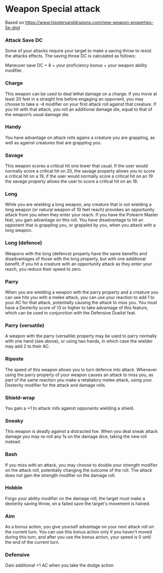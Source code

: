 # Weapon Special attack

Based on https://www.hipstersanddragons.com/new-weapon-properties-5e-dnd

### Attack Save DC 
Some of your attacks require your target to make a saving throw to resist the 
attacks effects. The saving throw DC is calculated as follows:

Maneuver save DC = 8 + your proficiency bonus + your weapon ability modifier.

### Charge
This weapon can be used to deal lethal damage on a charge. If you move at least
20 feet in a straight line before engaging an opponent, you may choose to take 
a -4 modifier on your first attack roll against that creature. If you hit with 
that attack, you roll an additional damage die, equal to that of the weapon’s 
usual damage die.

### Handy
You have advantage on attack rolls agains a creature you are grappling, as well
as against creatures that are grappling you.

### Savage
This weapon scores a critical hit one lower that usual. If the user would 
normally score a critical hit on 20, the savage property allows you to score a 
critical hit on a 19, if the user would normally score a critical hit on an 19
the savage property allows the user to score a critical hit on an 18.

### Long 
While you are wielding a long weapon, any creature that is not wielding a long 
weapon (or natural weapon of 10 feet reach) provokes an opportunity attack from 
you when they enter your reach. If you have the Polearm Master feat, you gain 
advantage on this roll. You have disadvantage to hit an opponent that is 
grappling you, or grappled by you, when you attack with a long weapon.

### Long (defence) 
Weapons with the long (defence) property have the same benefits and 
disadvantages of those with the long property, but with one additional benefit.
If you hit a creature with an opportunity attack as they enter your reach, you 
reduce their speed to zero.

### Parry
When you are wielding a weapon with the parry property and a creature you can 
see hits you with a melee attack, you can use your reaction to add 1 to your AC 
for that attack, potentially causing the attack to miss you. You must have a 
Dexterity score of 13 or higher to take advantage of this feature, which can be 
used in conjunction with the Defensive Duelist feat.

### Parry (versatile)
A weapon with the parry (versatile) property may be used to parry normally with 
one hand (see above), or using two hands, in which case the wielder may add 2 
to their AC.

### Riposte
The speed of this weapon allows you to turn defence into attack. Whenever using 
the parry property of your weapon causes an attack to miss you, as part of the 
same reaction you make a retaliatory melee attack, using your Dexterity 
modifier for the attack and damage rolls.

### Shield-wrap
You gain a +1 to attack rolls against opponents wielding a shield.

### Sneaky
This weapon is deadly against a distracted foe. When you deal sneak attack 
damage you may re-roll any 1s on the damage dice, taking the new roll instead.

### Bash
If you miss with an attack, you may choose to double your strength modifier
on the attack roll, potentially changing the outcome of the roll. The attack
does not gain the strength modifier on the damage roll.

### Hobble
Forgo your ability modifier on the damage roll, the target must make a 
dexterity saving throw, on a failed save the target's movement is halved.

### Aim
As a bonus action, you give yourself advantage on your next attack roll on the 
current turn. You can use this bonus action only if you haven’t moved during 
this turn, and after you use the bonus action, your speed is 0 until the end of 
the current turn.

### Defensive
Gain additional +1 AC when you take the dodge action
